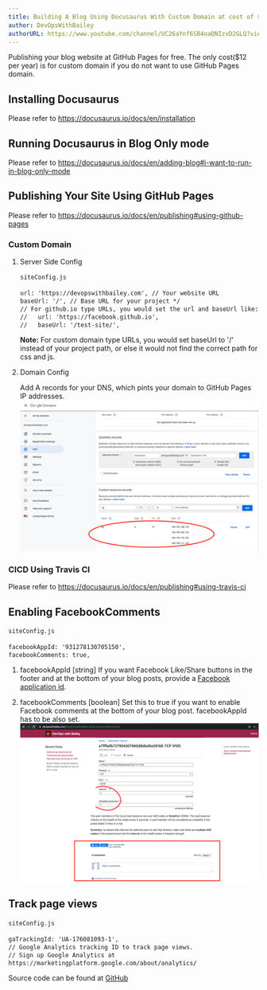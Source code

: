 ```yaml
---
title: Building A Blog Using Docusaurus With Custom Domain at cost of $12 A Year 
author: DevOpsWithBailey
authorURL: https://www.youtube.com/channel/UC26aYnf6SB4oaQNIzvD2GLQ?view_as=subscriber
---
```


Publishing your blog website at GitHub Pages for free. The only cost($12 per year) is for custom domain if you do not want to use GitHub Pages domain.

<!--truncate-->

## Installing Docusaurus
Please refer to https://docusaurus.io/docs/en/installation

## Running Docusaurus in Blog Only mode
Please refer to https://docusaurus.io/docs/en/adding-blog#i-want-to-run-in-blog-only-mode

## Publishing Your Site Using GitHub Pages
Please refer to https://docusaurus.io/docs/en/publishing#using-github-pages
### Custom Domain
1. Server Side Config
    ```
    siteConfig.js

    url: 'https://devopswithbailey.com', // Your website URL
    baseUrl: '/', // Base URL for your project */
    // For github.io type URLs, you would set the url and baseUrl like:
    //   url: 'https://facebook.github.io',
    //   baseUrl: '/test-site/',
    ```
    **Note:** For custom domain type URLs, you would set baseUrl to '/' instead of your project path, or else it would not find the correct path for css and js. 
2. Domain Config
    
    Add A records for your DNS, which pints your domain to GitHub Pages IP addresses.
    ![dns a records](/img/dns/google_domain_dns_a_records.png)  
### CICD Using Travis CI
Please refer to https://docusaurus.io/docs/en/publishing#using-travis-ci

## Enabling FacebookComments 
```
siteConfig.js

facebookAppId: '931278130705150',
facebookComments: true,
```
1. facebookAppId [string]
    If you want Facebook Like/Share buttons in the footer and at the bottom of your blog posts, provide a [Facebook application id](https://developers.facebook.com/docs/apps/#register).

2. facebookComments [boolean]
    Set this to true if you want to enable Facebook comments at the bottom of your blog post. facebookAppId has to be also set.
![facebook comments](/img/site_config/facebook_comments.png)

## Track page views
```
siteConfig.js

gaTrackingId: 'UA-176081093-1', 
// Google Analytics tracking ID to track page views.
// Sign up Google Analytics at https://marketingplatform.google.com/about/analytics/
```

Source code can be found at [GitHub](https://github.com/devopswithbailey/blogs)